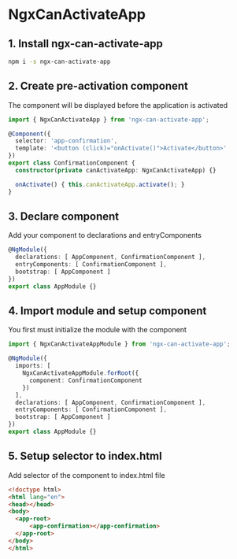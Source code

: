 # NgxCanActivateApp

## 1. Install ngx-can-activate-app

```bash
npm i -s ngx-can-activate-app
```


## 2. Create pre-activation component

The component will be displayed before the application is activated

```typescript
import { NgxCanActivateApp } from 'ngx-can-activate-app';

@Component({
  selector: 'app-confirmation',
  template: '<button (click)="onActivate()">Activate</button>'
})
export class ConfirmationComponent {
  constructor(private canActivateApp: NgxCanActivateApp) {}

  onActivate() { this.canActivateApp.activate(); }
}
```

## 3. Declare component

Add your component to declarations and entryComponents

```typescript
@NgModule({
  declarations: [ AppComponent, ConfirmationComponent ],
  entryComponents: [ ConfirmationComponent ],
  bootstrap: [ AppComponent ]
})
export class AppModule {}
```

## 4. Import module and setup component

You first must initialize the module with the component

```typescript
import { NgxCanActivateAppModule } from 'ngx-can-activate-app';

@NgModule({
  imports: [
    NgxCanActivateAppModule.forRoot({
      component: ConfirmationComponent
    })
  ],
  declarations: [ AppComponent, ConfirmationComponent ],
  entryComponents: [ ConfirmationComponent ],
  bootstrap: [ AppComponent ]
})
export class AppModule {}
```

## 5. Setup selector to index.html

Add selector of the component to index.html file

```html
<!doctype html>
<html lang="en">
<head></head>
<body>
  <app-root>
      <app-confirmation></app-confirmation>
  </app-root>
</body>
</html>
```
